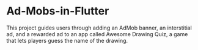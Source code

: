 # Ad-Mobs-in-Flutter
This project guides users through adding an AdMob banner, an interstitial ad, and a rewarded ad to an app called Awesome Drawing Quiz, a game that lets players guess the name of the drawing.
